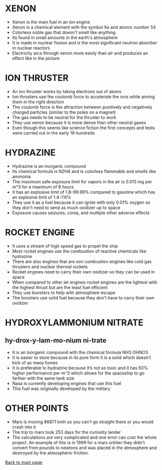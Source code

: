 
# XENON
- Xenon is the main fuel in an ion engine
- Xenon is a chemical element with the symbol Xe and atomic number 54
- Colorless noble gas that doesn't smell like anything
- Its found in small amounts in the earth's atmosphere 
- It is made in nuclear fission and is the most significant neutron absorber in nuclear reactors   
- Electricity arcs through xenon more easily than air and produces an effect like in the picture  
 

# ION THRUSTER
- An ion thruster works by taking electrons out of atoms
- Ion thrusters use the coulomb force to accelerate the ions while aiming them in the right direction
- The coulomb force is the attraction between positively and negatively charged particles (similar to the poles on a magnet)
- The gas needs to be neutral for the thruster to work
- They use xenon because it is more dense than other neutral gases
- Even though this seems like science fiction the first concepts and tests were carried out in the early 19 hundreds 



# HYDRAZINE
- Hydrazine is an inorganic compound  
- Its chemical formula is N2H4 and is colorless flammable and smells like ammonia
- The maximum safe exposure limit for vapors in the air is 0.013 mg per m^3 for a maximum of 8 hours
- It has an explosive limit of 1.8–99.99% compared to gasoline which has an explosive limit of 1.4–7.6% 
- They use it as a fuel because it can ignite with only 0.01% oxygen so they don't need to send as much oxidizer up to space
- Exposure causes seizures, coma, and multiple other adverse effects



# ROCKET ENGINE
- It uses a stream of high speed gas to propel the ship
- Most rocket engines use the combustion of reactive chemicals like hydrazine
- There are also engines that are non combustion engines like cold gas thrusters and nuclear thermal rockets
- Rocket engines need to carry their own oxidizer so they can be used in space
- When compared to other jet engines rocket engines are the lightest with the highest thrust but are the least fuel efficient 
- They use boosters to help with atmosphere escape
- The boosters use solid fuel because they don't have to carry their own oxidizer



# HYDROXYLAMMONIUM NITRATE   
## hy-drox-y-lam-mo-nium ni-trate
- It is an inorganic compound with the chemical formula NH3 OHNO3
- It is easier to store because in its pure form it is a solid which doesn’t kick of as many fumes
- It is preferable to hydrazine because it’s not as toxic and it has 50% higher performance per m^3 which allows for the spaceship to go farther with the same tank size
- Nasa is currently developing engines that use this fuel 
- This fuel was originally developed by the military



# OTHER POINTS
- Mars is moving 86871 kmh so you can't go straight there or you would crash into it
- The trip to mars took 253 days for the curiosity lander 
- The calculations are very complicated and one error can cost the whole project. An example of this is in 1999 for a mars orbiter they didn't convert from pounds to newtons and was placed in the atmosphere and destroyed by the atmospheric friction.  

<a href = "https://lgrunewa7301.github.io/" target = "self">
 Back to main page
</a>
